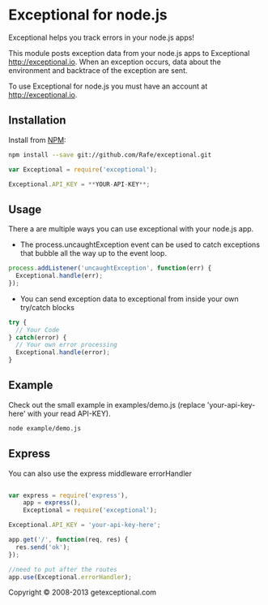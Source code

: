 # Exceptional for node.js

Exceptional helps you track errors in your node.js apps!

This module posts exception data from your node.js apps to Exceptional <http://exceptional.io>. When an exception occurs, data about the environment and backtrace of the exception are sent.

To use Exceptional for node.js you must have an account at <http://exceptional.io>.

## Installation

Install from [NPM](http://npmjs.com):

```bash
npm install --save git://github.com/Rafe/exceptional.git
```

```javascript
var Exceptional = require('exceptional');

Exceptional.API_KEY = **YOUR-API-KEY**;
```

## Usage

There a are multiple ways you can use exceptional with your node.js app.

* The process.uncaughtException event can be used to catch exceptions that bubble all the way up to the event loop.

```javascript
process.addListener('uncaughtException', function(err) {
  Exceptional.handle(err);
});
```

* You can send exception data to exceptional from inside your own try/catch blocks

```javascript
try {
  // Your Code
} catch(error) {
  // Your own error processing
  Exceptional.handle(error);
}
```

## Example

Check out the small example in examples/demo.js (replace 'your-api-key-here' with your read API-KEY).

```bash
node example/demo.js
```

## Express

You can also use the express middleware errorHandler

```javascript

var express = require('express'),
    app = express(),
    Exceptional = require('exceptional');

Exceptional.API_KEY = 'your-api-key-here';

app.get('/', function(req, res) {
  res.send('ok');
});

//need to put after the routes
app.use(Exceptional.errorHandler);
```

Copyright &copy; 2008-2013 getexceptional.com
